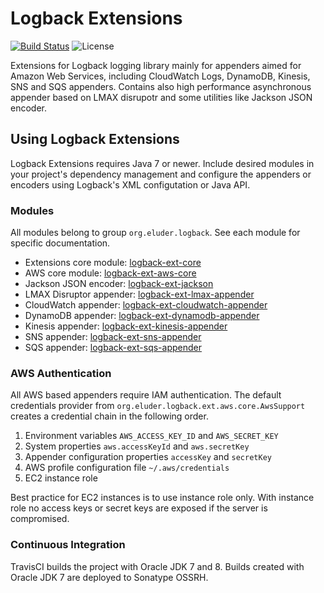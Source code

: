 Logback Extensions
==================

[![Build Status](https://img.shields.io/travis/trautonen/logback-ext.svg?style=flat-square)](https://travis-ci.org/trautonen/logback-ext)
![License](https://img.shields.io/github/license/trautonen/logback-ext.svg?style=flat-square)

Extensions for Logback logging library mainly for appenders aimed for Amazon Web Services,
including CloudWatch Logs, DynamoDB, Kinesis, SNS and SQS appenders. Contains also high
performance asynchronous appender based on LMAX disrupotr and some utilities like Jackson JSON
encoder.


## Using Logback Extensions

Logback Extensions requires Java 7 or newer. Include desired modules in your project's
dependency management and configure the appenders or encoders using Logback's XML configutation
or Java API.


### Modules

All modules belong to group `org.eluder.logback`. See each module for specific documentation.

* Extensions core module: [logback-ext-core](logback-ext-core/)
* AWS core module: [logback-ext-aws-core](logback-ext-aws-core/)
* Jackson JSON encoder: [logback-ext-jackson](logback-ext-jackson/)
* LMAX Disruptor appender: [logback-ext-lmax-appender](logback-ext-lmax-appender/)
* CloudWatch appender: [logback-ext-cloudwatch-appender](logback-ext-cloudwatch-appender/)
* DynamoDB appender: [logback-ext-dynamodb-appender](logback-ext-dynamodb-appender/)
* Kinesis appender: [logback-ext-kinesis-appender](logback-ext-kinesis-appender/)
* SNS appender: [logback-ext-sns-appender](logback-ext-sns-appender/)
* SQS appender: [logback-ext-sqs-appender](logback-ext-sqs-appender/)


### AWS Authentication

All AWS based appenders require IAM authentication. The default credentials provider from
`org.eluder.logback.ext.aws.core.AwsSupport` creates a credential chain in the following order.

1. Environment variables `AWS_ACCESS_KEY_ID` and `AWS_SECRET_KEY`
2. System properties `aws.accessKeyId` and `aws.secretKey`
3. Appender configuration properties `accessKey` and `secretKey`
4. AWS profile configuration file `~/.aws/credentials`
5. EC2 instance role

Best practice for EC2 instances is to use instance role only. With instance role no access keys or
secret keys are exposed if the server is compromised.


### Continuous Integration

TravisCI builds the project with Oracle JDK 7 and 8. Builds created with Oracle JDK 7 are deployed
to Sonatype OSSRH.
